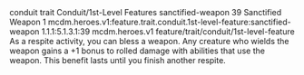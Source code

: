 <ability>
  <metadata>
    <class>conduit</class>
    <feature_type>trait</feature_type>
    <file_dpath>Conduit/1st-Level Features</file_dpath>
    <item_id>sanctified-weapon</item_id>
    <item_index>39</item_index>
    <item_name>Sanctified Weapon</item_name>
    <level>1</level>
    <scc>mcdm.heroes.v1:feature.trait.conduit.1st-level-feature:sanctified-weapon</scc>
    <scdc>1.1.1:5.1.3.1:39</scdc>
    <source>mcdm.heroes.v1</source>
    <type>feature/trait/conduit/1st-level-feature</type>
  </metadata>
  <effects>
    <effect type="mundane">As a respite activity, you can bless a weapon. Any creature who wields the weapon gains a +1 bonus to rolled damage with abilities that use the weapon. This benefit lasts until you finish another respite.</effect>
  </effects>
</ability>
